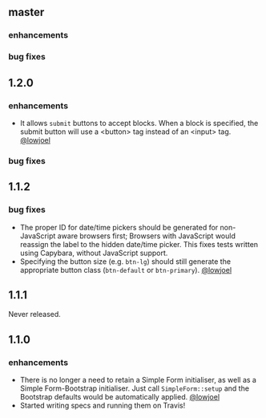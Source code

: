 ## master

### enhancements

### bug fixes

## 1.2.0

### enhancements
  * It allows `submit` buttons to accept blocks. When a block is specified, the submit button will
    use a \<button> tag instead of an \<input> tag. [@lowjoel](https://github.com/lowjoel)

### bug fixes

## 1.1.2

### bug fixes
  * The proper ID for date/time pickers should be generated for non-JavaScript aware browsers first;
    Browsers with JavaScript would reassign the label to the hidden date/time picker. This fixes
    tests written using Capybara, without JavaScript support.
  * Specifying the button size (e.g. `btn-lg`) should still generate the appropriate button class
  (`btn-default` or `btn-primary`). [@lowjoel](https://github.com/lowjoel)

## 1.1.1

Never released.

## 1.1.0

### enhancements
  * There is no longer a need to retain a Simple Form initialiser, as well as a Simple 
  Form-Bootstrap initialiser. Just call `SimpleForm::setup` and the Bootstrap defaults would be 
  automatically applied. [@lowjoel](https://github.com/lowjoel)
  * Started writing specs and running them on Travis!  
